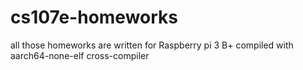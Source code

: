 # cs107e-homeworks

all those homeworks are written for Raspberry pi 3 B+
compiled with aarch64-none-elf cross-compiler
